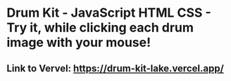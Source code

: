 # Drum Kit - JavaScript HTML CSS - Try it, while clicking each drum image with your mouse!
## Link to Vervel: https://drum-kit-lake.vercel.app/
